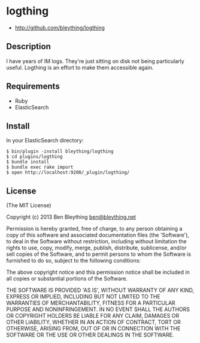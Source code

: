 # logthing

* http://github.com/bleything/logthing

## Description

I have years of IM logs. They're just sitting on disk not being particularly
useful. Logthing is an effort to make them accessible again.

## Requirements

* Ruby
* ElasticSearch

## Install

In your ElasticSearch directory:

    $ bin/plugin -install bleything/logthing
    $ cd plugins/logthing
    $ bundle install
    $ bundle exec rake import
    $ open http://localhost:9200/_plugin/logthing/

## License

(The MIT License)

Copyright (c) 2013 Ben Bleything <ben@bleything.net>

Permission is hereby granted, free of charge, to any person obtaining
a copy of this software and associated documentation files (the
'Software'), to deal in the Software without restriction, including
without limitation the rights to use, copy, modify, merge, publish,
distribute, sublicense, and/or sell copies of the Software, and to
permit persons to whom the Software is furnished to do so, subject to
the following conditions:

The above copyright notice and this permission notice shall be included
in all copies or substantial portions of the Software.

THE SOFTWARE IS PROVIDED 'AS IS', WITHOUT WARRANTY OF ANY KIND,
EXPRESS OR IMPLIED, INCLUDING BUT NOT LIMITED TO THE WARRANTIES OF
MERCHANTABILITY, FITNESS FOR A PARTICULAR PURPOSE AND NONINFRINGEMENT.
IN NO EVENT SHALL THE AUTHORS OR COPYRIGHT HOLDERS BE LIABLE FOR ANY
CLAIM, DAMAGES OR OTHER LIABILITY, WHETHER IN AN ACTION OF CONTRACT,
TORT OR OTHERWISE, ARISING FROM, OUT OF OR IN CONNECTION WITH THE
SOFTWARE OR THE USE OR OTHER DEALINGS IN THE SOFTWARE.
